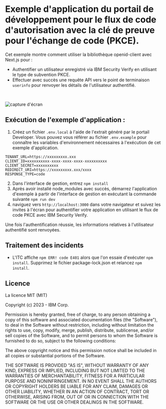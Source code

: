 # Exemple d'application du portail de développement pour le flux de code d'autorisation avec la clé de preuve pour l'échange de code (PKCE).
Cet exemple montre comment utiliser la bibliothèque openid-client avec Next.js pour :
- Authentifier un utilisateur enregistré via IBM Security Verify en utilisant le type de subvention PKCE.
- Effectuer avec succès une requête API vers le point de terminaison `userinfo` pour renvoyer les détails de l'utilisateur authentifié.

<br>

![capture d'écran](screenshot.png)

## Exécution de l'exemple d'application :
1. Créez un fichier `.env.local` à l'aide de l'extrait généré par le portail Developer. Vous pouvez vous référer au fichier `.env.example` pour connaître les variables d'environnement nécessaires à l'exécution de cet exemple d'application.
```
TENANT_URL=https://xxxxxxxxx.xxx
CLIENT_ID=xxxxxxxxxx-xxxx-xxxx-xxxx-xxxxxxxxxx
CLIENT_SECRET=xxxxxxxxxx
REDIRECT_URI=https://xxxxxxxxx.xxx/xxxx
RESPONSE_TYPE=code
```
2. Dans l'interface de gestion, entrez `npm install`
3. Après avoir installé node_modules avec succès, démarrez l'application d'exemple à partir de l'interface de gestion en exécutant la commande suivante `npm run dev`
4. naviguez vers `http://localhost:3000` dans votre navigateur et suivez les invites à l'écran pour authentifier votre application en utilisant le flux de code PKCE avec IBM Security Verify.

Une fois l'authentification réussie, les informations relatives à l'utilisateur authentifié sont renvoyées.

## Traitement des incidents
- L'ITC affiche `npm ERR! code E401` alors que l'on essaie d'exécuter `npm install`. Supprimez le fichier package-lock.json et relancez `npm install`.


## Licence

La licence MIT (MIT)

Copyright (c) 2023 - IBM Corp.

Permission is hereby granted, free of charge, to any person obtaining a
copy of this software and associated documentation files (the
"Software"), to deal in the Software without restriction, including
without limitation the rights to use, copy, modify, merge, publish,
distribute, sublicense, and/or sell copies of the Software, and to
permit persons to whom the Software is furnished to do so, subject to
the following conditions:

The above copyright notice and this permission notice shall be included
in all copies or substantial portions of the Software.

THE SOFTWARE IS PROVIDED "AS IS", WITHOUT WARRANTY OF ANY KIND, EXPRESS
OR IMPLIED, INCLUDING BUT NOT LIMITED TO THE WARRANTIES OF
MERCHANTABILITY, FITNESS FOR A PARTICULAR PURPOSE AND NONINFRINGEMENT. IN NO EVENT SHALL THE AUTHORS OR COPYRIGHT HOLDERS BE LIABLE FOR ANY
CLAIM, DAMAGES OR OTHER LIABILITY, WHETHER IN AN ACTION OF CONTRACT,
TORT OR OTHERWISE, ARISING FROM, OUT OF OR IN CONNECTION WITH THE
SOFTWARE OR THE USE OR OTHER DEALINGS IN THE SOFTWARE.
<!-- v2.3.7 : caits-prod-app-gp_webui_20241231T141152-11_en_fr -->